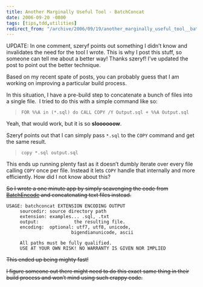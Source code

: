 ```yaml
---
title: Another Marginally Useful Tool - BatchConcat
date: 2006-09-20 -0800
tags: [tips,tdd,utilities]
redirect_from: "/archive/2006/09/19/another_marginally_useful_tool__batchconcat.aspx/"
---
```


UPDATE: In one comment, szeryf points out something I didn’t know and
invalidates the need for the tool I wrote. This is why I post this
stuff, so someone can tell me about a better way! Thanks szeryf! I’ve
updated the post to point out the better technique.

Based on my recent spate of posts, you can probably guess that I am
working on improving a particular build process. 

In this situation, I have a pre-build step to concatenate a bunch of
files into a single file.  I tried to do this with a simple command like
so:

> `FOR %%A in (*.sql) do CALL COPY /Y Output.sql + %%A Output.sql `

Yeah, that would work, but it is so **sloooooow**.

Szeryf points out that I can simply pass `*.sql` to the `COPY` command
and get the same result.

> `copy *.sql output.sql`

This ends up running plenty fast as it doesn’t dumbly iterate over every
file calling `COPY` once per file. Instead it lets `COPY` handle that
internally and more efficiently. How did I not know about this?

~~So I wrote a one minute app by simply scavenging the code from
[BatchEncode](https://haacked.com/archive/2006/09/20/Batch_Encode_Text_Files.aspx)
and concatenating text files instead.~~

    USAGE: batchconcat EXTENSION ENCODING OUTPUT
         sourcedir: source directory path
         extension: examples... .sql, .txt
         output:             the resulting file.
         encoding:  optional: utf7, utf8, unicode, 
                            bigendianunicode, ascii

         All paths must be fully qualified.
         USE AT YOUR OWN RISK! NO WARRANTY IS GIVEN NOR IMPLIED

~~This ended up being mighty fast!~~

~~I figure someone out there might need to do this exact same thing in
their build process and won’t mind using such crappy code.~~
